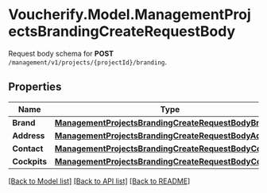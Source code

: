 # Voucherify.Model.ManagementProjectsBrandingCreateRequestBody
Request body schema for **POST** `/management/v1/projects/{projectId}/branding`.

## Properties

Name | Type | Description | Notes
------------ | ------------- | ------------- | -------------
**Brand** | [**ManagementProjectsBrandingCreateRequestBodyBrand**](ManagementProjectsBrandingCreateRequestBodyBrand.md) |  | [optional] 
**Address** | [**ManagementProjectsBrandingCreateRequestBodyAddress**](ManagementProjectsBrandingCreateRequestBodyAddress.md) |  | [optional] 
**Contact** | [**ManagementProjectsBrandingCreateRequestBodyContact**](ManagementProjectsBrandingCreateRequestBodyContact.md) |  | [optional] 
**Cockpits** | [**ManagementProjectsBrandingCreateRequestBodyCockpits**](ManagementProjectsBrandingCreateRequestBodyCockpits.md) |  | [optional] 

[[Back to Model list]](../README.md#documentation-for-models) [[Back to API list]](../README.md#documentation-for-api-endpoints) [[Back to README]](../README.md)

